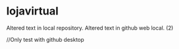 # lojavirtual

Altered text in local repository. 
Altered text in github web local. (2)

//Only test with github desktop
